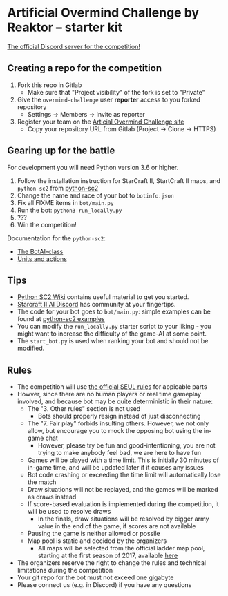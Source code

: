 # Artificial Overmind Challenge by Reaktor – starter kit

[The official Discord server for the competition!](https://discord.gg/JGArwhG)

## Creating a repo for the competition

1. Fork this repo in Gitlab
    * Make sure that "Project visibility" of the fork is set to "Private"
2. Give the `overmind-challenge` user **reporter** access to you forked repository
    * Settings -> Members -> Invite as reporter
3. Register your team on the [Articial Overmind Challenge site](https://artificial-overmind.reaktor.com/)
    * Copy your repository URL from Gitlab (Project -> Clone -> HTTPS)

## Gearing up for the battle

For development you will need Python version 3.6 or higher.

1. Follow the installation instruction for StarCraft II, StartCraft II maps, and `python-sc2` from [python-sc2](https://github.com/Dentosal/python-sc2/blob/master/README.md)
2. Change the name and race of your bot to `botinfo.json`
3. Fix all FIXME items in `bot/main.py`
4. Run the bot: `python3 run_locally.py`
5. ???
6. Win the competition!

Documentation for the `python-sc2`:
- [The BotAI-class](https://github.com/Dentosal/python-sc2/wiki/The-BotAI-class)
- [Units and actions](https://github.com/Dentosal/python-sc2/wiki/Units-and-actions)

## Tips

- [Python SC2 Wiki](https://github.com/Dentosal/python-sc2/wiki) contains useful material to get you started.
- [Starcraft II AI Discord](https://discord.gg/qTZ65sh) has community at your fingertips.
- The code for your bot goes to `bot/main.py`: simple examples can be found at [python-sc2 examples](https://github.com/Dentosal/python-sc2/tree/master/examples)
- You can modify the `run_locally.py` starter script to your liking - you might want to increase the difficulty of the game-AI at some point.
- The `start_bot.py` is used when ranking your bot and should not be modified.


## Rules

- The competition will use [the official SEUL rules](http://seul.fi/esports/pelisaannot/turnaussaannot-starcraft-ii/#english-version) for appicable parts
- Howver, since there are no human players or real time gameplay involved, and because bot may be quite deterministic in their nature:
  * The "3. Other rules" section is not used
    + Bots should properly resign instead of just disconnecting
  * The "7. Fair play" forbids insulting others. However, we not only allow, but encourage you to mock the opposing bot using the in-game chat
    + However, please try be fun and good-intentioning, you are not trying to make anybody feel bad, we are here to have fun
  * Games will be played with a time limit. This is initially 30 minutes of in-game time, and will be updated later if it causes any issues
  * Bot code crashing or exceeding the time limit will automatically lose the match
  * Draw situations will not be replayed, and the games will be marked as draws instead
  * If score-based evaluation is implemented during the competition, it will be used to resolve draws
    + In the finals, draw situations will be resolved by bigger army value in the end of the game, if scores are not available
  * Pausing the game is neither allowed or possile
  * Map pool is static and decided by the organizers
    + All maps will be selected from the official ladder map pool, starting at the first season of 2017, available [here](https://github.com/Blizzard/s2client-proto#map-packs)
- The organizers reserve the right to change the rules and technical limitations during the competition
- Your git repo for the bot must not exceed one gigabyte
- Please connect us (e.g. in Discord) if you have any questions


